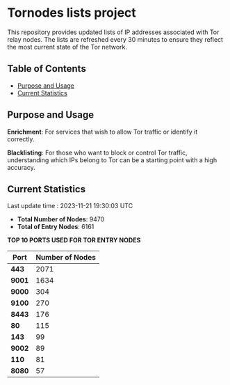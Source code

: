 # Tornodes lists project

This repository provides updated lists of IP addresses associated with Tor relay nodes. The lists are refreshed every 30 minutes to ensure they reflect the most current state of the Tor network.

## Table of Contents

- [Purpose and Usage](#purpose-and-usage)
- [Current Statistics](#current-statistics)


## Purpose and Usage

**Enrichment**: For services that wish to allow Tor traffic or identify it correctly.

**Blacklisting**: For those who want to block or control Tor traffic, understanding which IPs belong to Tor can be a starting point with a high accuracy.

## Current Statistics

Last update time : 2023-11-21 19:30:03 UTC

- **Total Number of Nodes**: 9470
- **Total of Entry Nodes**: 6161

**TOP 10 PORTS USED FOR TOR ENTRY NODES**

| **Port** | **Number of Nodes** |
|------|-----------------|
| **443**   | 2071  |
| **9001**   | 1634  |
| **9000**   | 304  |
| **9100**   | 270  |
| **8443**   | 176  |
| **80**   | 115  |
| **143**   | 99  |
| **9002**   | 89  |
| **110**   | 81  |
| **8080**   | 57  |

